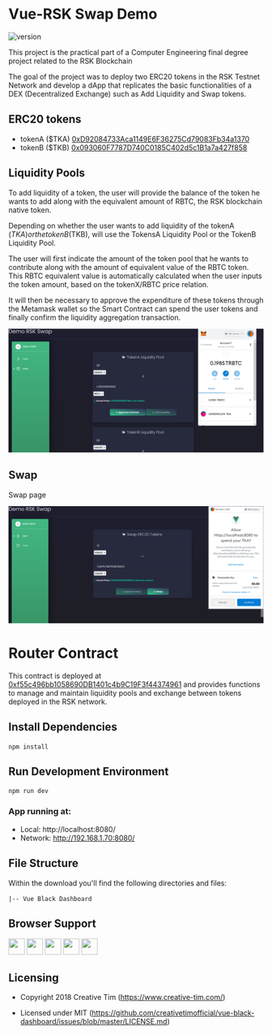 # Vue-RSK Swap Demo
 ![version](https://img.shields.io/badge/release-v1.0-blue.svg)  

This project is the practical part of a Computer Engineering final degree project related to the RSK Blockchain

The goal of the project was to deploy two ERC20 tokens in the RSK Testnet Network and develop a dApp that replicates the basic functionalities of a DEX (Decentralized Exchange) such as Add Liquidity and Swap tokens. 


## ERC20 tokens

  - tokenA ($TKA) [0xD92084733Aca1149E6F36275Cd79083Fb34a1370](https://explorer.testnet.rsk.co/address/0xd92084733aca1149e6f36275cd79083fb34a1370)
  - tokenB ($TKB) [0x093060F7787D740C0185C402d5c1B1a7a427f858](https://explorer.testnet.rsk.co/address/0x093060f7787d740c0185c402d5c1b1a7a427f858)


## Liquidity Pools

To add liquidity of a token, the user will provide the balance of the token he wants to add along with the equivalent amount of RBTC, the RSK blockchain native token. 

Depending on whether the user wants to add liquidity of the tokenA ($TKA) or the tokenB ($TKB), will use the TokensA Liquidity Pool or the TokenB Liquidity Pool. 


The user will first indicate the amount of the token pool that he wants to contribute along with the amount of equivalent value of the RBTC token. This RBTC equivalent value is automatically calculated when the user inputs the token amount, based on the tokenX/RBTC price relation. 

It will then be necessary to approve the expenditure of these tokens through the Metamask wallet so the Smart Contract can spend the user tokens and finally confirm the liquidity aggregation transaction. 

![LiquidityPools](./public/img/LiquidityPools.PNG)

## Swap

Swap page

![Swap](./public/img/Swap.PNG)


# Router Contract

This contract is deployed at [0xf55c496bb1058690DB1401c4b9C19F3f44374961](https://explorer.testnet.rsk.co/address/0xf55c496bb1058690db1401c4b9c19f3f44374961) and provides functions to manage and maintain liquidity pools and exchange between tokens deployed in the RSK network. 

## Install Dependencies

```shell
npm install
```

## Run Development Environment

```shell
npm run dev
```

### App running at:
  - Local:   http://localhost:8080/
  - Network: http://192.168.1.70:8080/


## File Structure
Within the download you'll find the following directories and files:

```
|-- Vue Black Dashboard

```


## Browser Support

<img src="https://s3.amazonaws.com/creativetim_bucket/github/browser/chrome.png" width="32" height="32"> <img src="https://s3.amazonaws.com/creativetim_bucket/github/browser/firefox.png" width="32" height="32"> <img src="https://s3.amazonaws.com/creativetim_bucket/github/browser/edge.png" width="32" height="32"> <img src="https://s3.amazonaws.com/creativetim_bucket/github/browser/safari.png" width="32" height="32"> <img src="https://s3.amazonaws.com/creativetim_bucket/github/browser/opera.png" width="32" height="32">



## Licensing

- Copyright 2018 Creative Tim (https://www.creative-tim.com/)

- Licensed under MIT (https://github.com/creativetimofficial/vue-black-dashboard/issues/blob/master/LICENSE.md)


